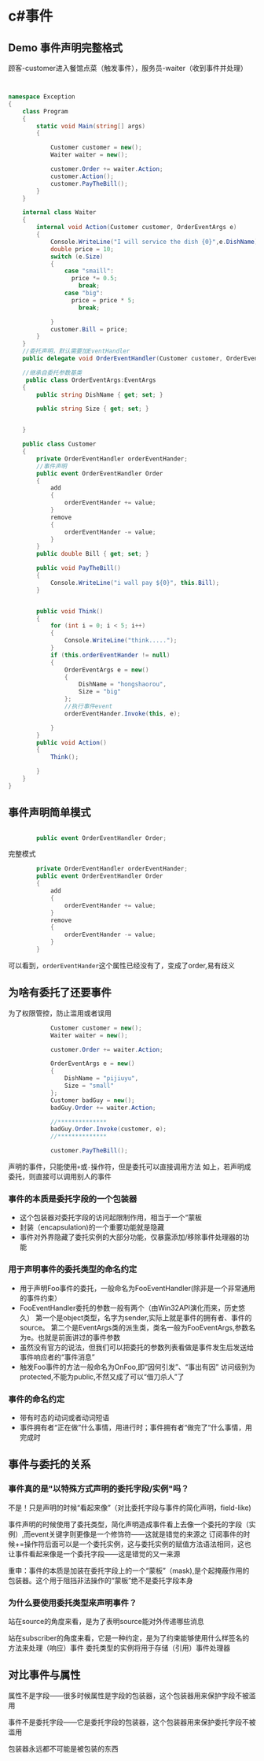 # c#事件


## Demo 事件声明完整格式
顾客-customer进入餐馆点菜（触发事件），服务员-waiter（收到事件并处理）
```c#


namespace Exception
{
    class Program
    {
        static void Main(string[] args)
        {

            Customer customer = new();
            Waiter waiter = new();

            customer.Order += waiter.Action;
            customer.Action();
            customer.PayTheBill();
        }
    }

    internal class Waiter
    {
        internal void Action(Customer customer, OrderEventArgs e)
        {
            Console.WriteLine("I will service the dish {0}",e.DishName);
            double price = 10;
            switch (e.Size)
            {
                case "smaill":
                  price *= 0.5;
                    break;                
                case "big":
                  price = price * 5;
                    break;

            }
            customer.Bill = price;
        }
    }
    //委托声明，默认需要加EventHandler
    public delegate void OrderEventHandler(Customer customer, OrderEventArgs e);

    //继承自委托参数基类
     public class OrderEventArgs:EventArgs
    {
        public string DishName { get; set; }

        public string Size { get; set; }


    }

    public class Customer
    {
        private OrderEventHandler orderEventHander;
        //事件声明
        public event OrderEventHandler Order
        {
            add
            {
                orderEventHander += value;
            }
            remove
            {
                orderEventHander -= value;
            }
        }
        public double Bill { get; set; }

        public void PayTheBill()
        {
            Console.WriteLine("i wall pay ${0}", this.Bill);
        }


        public void Think()
        {
            for (int i = 0; i < 5; i++)
            {
                Console.WriteLine("think.....");
            }
            if (this.orderEventHander != null)
            {
                OrderEventArgs e = new()
                {
                    DishName = "hongshaorou",
                    Size = "big"
                };
                //执行事件event
                orderEventHander.Invoke(this, e);

            }
        }
        public void Action()
        {
            Think();

        }
    }
}
```

## 事件声明简单模式
```c#

        public event OrderEventHandler Order;
```
完整模式
```c#
        private OrderEventHandler orderEventHander;
        public event OrderEventHandler Order
        {
            add
            {
                orderEventHander += value;
            }
            remove
            {
                orderEventHander -= value;
            }
        }
```
可以看到，`orderEventHander`这个属性已经没有了，变成了order,易有歧义

## 为啥有委托了还要事件



为了权限管控，防止滥用或者误用
```c#
            Customer customer = new();
            Waiter waiter = new();

            customer.Order += waiter.Action;

            OrderEventArgs e = new()
            {
                DishName = "pijiuyu",
                Size = "small"
            };
            Customer badGuy = new();
            badGuy.Order += waiter.Action;

            //**************
            badGuy.Order.Invoke(customer, e);
            //**************

            customer.PayTheBill();
```
声明的事件，只能使用`+`或`-`操作符，但是委托可以直接调用方法
如上，若声明成委托，则直接可以调用别人的事件


### 事件的本质是委托字段的一个包装器
+ 这个包装器对委托字段的访问起限制作用，相当于一个“蒙板
+ 封装（encapsulation)的一个重要功能就是隐藏
+ 事件对外界隐藏了委托实例的大部分功能，仅暴露添加/移除事件处理器的功能
### 用于声明事件的委托类型的命名约定
+ 用于声明Foo事件的委托，一般命名为FooEventHandler(除非是一个非常通用的事件约束）
+ FooEventHandler委托的参数一般有两个（由Win32API演化而来，历史悠久）
第一个是object类型，名字为sender,实际上就是事件的拥有者、事件的source。
第二个是EventArgs类的派生类，类名一般为FooEventArgs,参数名为e。也就是前面讲过的事件参数
+ 虽然没有官方的说法，但我们可以把委托的参数列表看做是事件发生后发送给事件响应者的“事件消息”
+ 触发Foo事件的方法一般命名为OnFoo,即“因何引发”、“事出有因”
访问级别为protected,不能为public,不然又成了可以“借刀杀人”了
### 事件的命名约定
+ 带有时态的动词或者动词短语
+ 事件拥有者“正在做”什么事情，用进行时；事件拥有者“做完了“什么事情，用完成时

## 事件与委托的关系
### 事件真的是"以特殊方式声明的委托字段/实例"吗？
不是！只是声明的时候“看起来像”（对比委托字段与事件的简化声明，field-like)

事件声明的时候使用了委托类型，简化声明造成事件看上去像一个委托的字段（实例）,而event关键字则更像是一个修饰符——这就是错觉的来源之
订阅事件的时候+=操作符后面可以是一个委托实例，这与委托实例的赋值方法语法相同，这也让事件看起来像是一个委托字段——这是错觉的又一来源

重申：事件的本质是加装在委托字段上的一个“蒙板”（mask),是个起掩蔽作用的包装器。这个用于阻挡非法操作的“蒙板”绝不是委托字段本身

### 为什么要使用委托类型来声明事件？
站在source的角度来看，是为了表明source能对外传递哪些消息

站在subscriber的角度来看，它是一种约定，是为了约束能够使用什么样签名的方法来处理（响应）事件
委托类型的实例将用于存储（引用）事件处理器
## 对比事件与属性
属性不是字段——很多时候属性是字段的包装器，这个包装器用来保护字段不被滥用

事件不是委托字段——它是委托字段的包装器，这个包装器用来保护委托字段不被滥用

包装器永远都不可能是被包装的东西
